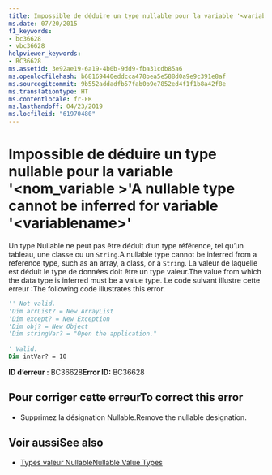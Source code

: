 ```yaml
---
title: Impossible de déduire un type nullable pour la variable '<variablename>'
ms.date: 07/20/2015
f1_keywords:
- bc36628
- vbc36628
helpviewer_keywords:
- BC36628
ms.assetid: 3e92ae19-6a19-4b0b-9dd9-fba31cdb85a6
ms.openlocfilehash: b68169440eddcca478bea5e588d0a9e9c391e8af
ms.sourcegitcommit: 9b552addadfb57fab0b9e7852ed4f1f1b8a42f8e
ms.translationtype: HT
ms.contentlocale: fr-FR
ms.lasthandoff: 04/23/2019
ms.locfileid: "61970480"
---
```

# <a name="a-nullable-type-cannot-be-inferred-for-variable-variablename"></a><span data-ttu-id="610a8-102">Impossible de déduire un type nullable pour la variable '\<nom_variable >'</span><span class="sxs-lookup"><span data-stu-id="610a8-102">A nullable type cannot be inferred for variable '\<variablename>'</span></span>
<span data-ttu-id="610a8-103">Un type Nullable ne peut pas être déduit d’un type référence, tel qu’un tableau, une classe ou un `String`.</span><span class="sxs-lookup"><span data-stu-id="610a8-103">A nullable type cannot be inferred from a reference type, such as an array, a class, or a `String`.</span></span> <span data-ttu-id="610a8-104">La valeur de laquelle est déduit le type de données doit être un type valeur.</span><span class="sxs-lookup"><span data-stu-id="610a8-104">The value from which the data type is inferred must be a value type.</span></span> <span data-ttu-id="610a8-105">Le code suivant illustre cette erreur :</span><span class="sxs-lookup"><span data-stu-id="610a8-105">The following code illustrates this error.</span></span>  
  
```vb  
'' Not valid.   
'Dim arrList? = New ArrayList  
'Dim except? = New Exception  
'Dim obj? = New Object  
'Dim stringVar? = "Open the application."  
  
' Valid.  
Dim intVar? = 10  
```  
  
 <span data-ttu-id="610a8-106">**ID d’erreur :** BC36628</span><span class="sxs-lookup"><span data-stu-id="610a8-106">**Error ID:** BC36628</span></span>  
  
## <a name="to-correct-this-error"></a><span data-ttu-id="610a8-107">Pour corriger cette erreur</span><span class="sxs-lookup"><span data-stu-id="610a8-107">To correct this error</span></span>  
  
- <span data-ttu-id="610a8-108">Supprimez la désignation Nullable.</span><span class="sxs-lookup"><span data-stu-id="610a8-108">Remove the nullable designation.</span></span>  
  
## <a name="see-also"></a><span data-ttu-id="610a8-109">Voir aussi</span><span class="sxs-lookup"><span data-stu-id="610a8-109">See also</span></span>

- [<span data-ttu-id="610a8-110">Types valeur Nullable</span><span class="sxs-lookup"><span data-stu-id="610a8-110">Nullable Value Types</span></span>](../../visual-basic/programming-guide/language-features/data-types/nullable-value-types.md)
